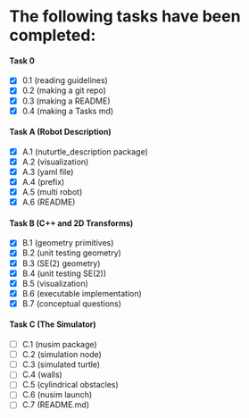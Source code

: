 # The following tasks have been completed: 

#### Task 0
- [x]   0.1 (reading guidelines)
- [x]   0.2 (making a git repo)
- [x]   0.3 (making a README)
- [x]   0.4 (making a Tasks md)

#### Task A (Robot Description)
- [x] A.1 (nuturtle_description package)
- [x] A.2 (visualization)
- [x] A.3 (yaml file) 
- [x] A.4 (prefix)
- [x] A.5 (multi robot) 
- [x] A.6 (README)

#### Task B (C++ and 2D Transforms) 
- [x] B.1 (geometry primitives)
- [x] B.2 (unit testing geometry)
- [x] B.3 (SE(2) geometry)
- [x] B.4 (unit testing SE(2)) 
- [x] B.5 (visualization)
- [x] B.6 (executable implementation)
- [x] B.7 (conceptual questions)

#### Task C (The Simulator) 
- [ ] C.1 (nusim package)
- [ ] C.2 (simulation node)
- [ ] C.3 (simulated turtle)
- [ ] C.4 (walls)
- [ ] C.5 (cylindrical obstacles)
- [ ] C.6 (nusim launch)
- [ ] C.7 (README.md) 

